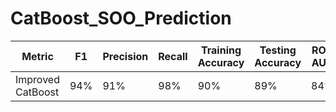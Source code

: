 # CatBoost_SOO_Prediction


|       Metric      | F1 | Precision | Recall | Training Accuracy | Testing Accuracy | ROC AUC |
|-------------------|----|-----------|--------|-------------------|------------------|---------|
| Improved CatBoost |94% |     91%   |   98%  |        90%        |        89%       |    84%  |
